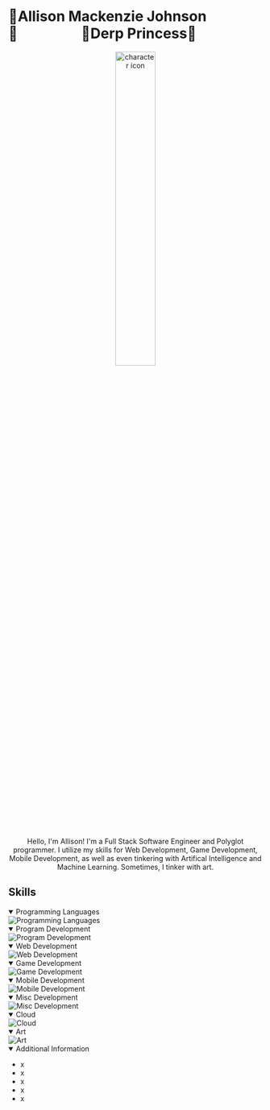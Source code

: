 # 🎀Allison Mackenzie Johnson🎀&nbsp;&nbsp;&nbsp;&nbsp;&nbsp;&nbsp;&nbsp;&nbsp;&nbsp;&nbsp;&nbsp;&nbsp;&nbsp;&nbsp;&nbsp;&nbsp;&nbsp;&nbsp;&nbsp;🎀Derp Princess🎀

<div align="center">
  <img alt="character icon" src="https://github.com/DerpPrincess/derpprincess/assets/36901824/1e1994b4-ec82-45fb-9ad4-09638d783cdd" width="40%"/>
</div>

<div align="center">
Hello, I'm Allison! I'm a Full Stack Software Engineer and Polyglot programmer. I utilize my skills for Web Development, Game Development, Mobile Development, as well as even tinkering with Artifical Intelligence and Machine Learning. Sometimes, I tinker with art.
</div>

## Skills
<details open>
  <summary>Programming Languages</summary>
  <img alt="Programming Languages" src="https://skillicons.dev/icons?i=js,ts,java,python,c,cpp,cs,go,lua,)" />
</details>

<details open>
  <summary>Program Development</summary>
  <img alt="Program Development" src="https://skillicons.dev/icons?i=nodejs,tensorflow,)" />
</details>

<details open>
  <summary>Web Development</summary>
  <img alt="Web Development" src="https://skillicons.dev/icons?i=react,vue,vercel,redux,html,css,sass,tailwind,spring,maven,mongodb,mysql,postgres,postman)" />
</details>

<details open>
  <summary>Game Development</summary>
  <img alt="Game Development" src="https://skillicons.dev/icons?i=unity,unreal)" />
</details>

<details open>
  <summary>Mobile Development</summary>
  <img alt="Mobile Development" src="https://skillicons.dev/icons?i=swift)" />
</details>

<details open>
  <summary>Misc Development</summary>
  <img alt="Misc Development" src="https://skillicons.dev/icons?i=bots,discord,figma,firebase,git,github,gitlab,eclipse,idea,visualstudio,vscode,jenkins,jest,netlify,nextjs,powershell)" />
</details>

<details open>
  <summary>Cloud</summary>
  <img alt="Cloud" src="https://skillicons.dev/icons?i=aws,azure)" />
</details>

<details open>
  <summary>Art</summary>
  <img alt="Art" src="https://skillicons.dev/icons?i=ae,blender,ps)" />
</details>




<details open>
  <summary>Additional Information</summary>
  <ul>
    <li>x</li>
    <li>x</li>
    <li>x</li>
    <li>x</li>
    <li>x</li>
  </ul>
</details>
